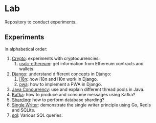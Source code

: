 # Lab

Repository to conduct experiments.

## Experiments

In alphabetical order:

1. [Crypto](crypto): experiments with cryptocurrencies:
    1. [usdc-ethereum](crypto/usdc-ethereum): get information from Ethereum contracts and wallets.
1. [Django](django): understand different concepts in Django:
    1. [i18n](django/i18n): how i18n and i10n work in Django.
    1. [pwa](django/pwa): how to implement a PWA in Django.
1. [Java Concurrency](java-concurrency): use and explain different thread pools in Java.
1. [Kafka](kafka): how to produce and consume messages using Kafka?
1. [Sharding](sharding): how to perform database sharding?
1. [Single Writer](single-writer): demonstrate the single writer principle using Go, Redis and SQLite.
1. [sql](sql): Various SQL queries.
